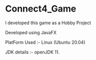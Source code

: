 # Connect4_Game
I developed this game as a Hobby Project


Developed using JavaFX 


PlatForm Used :- Linux (Ubuntu 20.04)

JDK details :- openJDK 11.
